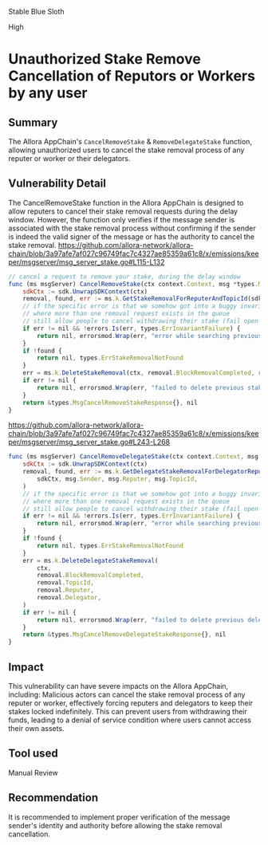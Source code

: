 Stable Blue Sloth

High

# Unauthorized Stake Remove Cancellation of Reputors or Workers by any user

## Summary
The Allora AppChain's `CancelRemoveStake`  & `RemoveDelegateStake` function, allowing unauthorized users to cancel the stake removal process of any reputer or worker or their delegators.

## Vulnerability Detail
The CancelRemoveStake function in the Allora AppChain is designed to allow reputers to cancel their stake removal requests during the delay window. However, the function only verifies if the message sender is associated with the stake removal process without confirming if the sender is indeed the valid signer of the message or has the authority to cancel the stake removal. 
https://github.com/allora-network/allora-chain/blob/3a97afe7af027c96749fac7c4327ae85359a61c8/x/emissions/keeper/msgserver/msg_server_stake.go#L115-L132
```js
// cancel a request to remove your stake, during the delay window
func (ms msgServer) CancelRemoveStake(ctx context.Context, msg *types.MsgCancelRemoveStake) (*types.MsgCancelRemoveStakeResponse, error) {
    sdkCtx := sdk.UnwrapSDKContext(ctx)
    removal, found, err := ms.k.GetStakeRemovalForReputerAndTopicId(sdkCtx, msg.Sender, msg.TopicId)
    // if the specific error is that we somehow got into a buggy invariant state
    // where more than one removal request exists in the queue
    // still allow people to cancel withdrawing their stake (fail open rather than closed)
    if err != nil && !errors.Is(err, types.ErrInvariantFailure) {
        return nil, errorsmod.Wrap(err, "error while searching previous stake removal")
    }
    if !found {
        return nil, types.ErrStakeRemovalNotFound
    }
    err = ms.k.DeleteStakeRemoval(ctx, removal.BlockRemovalCompleted, removal.TopicId, removal.Reputer)
    if err != nil {
        return nil, errorsmod.Wrap(err, "failed to delete previous stake removal")
    }
    return &types.MsgCancelRemoveStakeResponse{}, nil
} 
```
https://github.com/allora-network/allora-chain/blob/3a97afe7af027c96749fac7c4327ae85359a61c8/x/emissions/keeper/msgserver/msg_server_stake.go#L243-L268
```js
func (ms msgServer) CancelRemoveDelegateStake(ctx context.Context, msg *types.MsgCancelRemoveDelegateStake) (*types.MsgCancelRemoveDelegateStakeResponse, error) {
	sdkCtx := sdk.UnwrapSDKContext(ctx)
	removal, found, err := ms.k.GetDelegateStakeRemovalForDelegatorReputerAndTopicId(
		sdkCtx, msg.Sender, msg.Reputer, msg.TopicId,
	)
	// if the specific error is that we somehow got into a buggy invariant state
	// where more than one removal request exists in the queue
	// still allow people to cancel withdrawing their stake (fail open rather than closed)
	if err != nil && !errors.Is(err, types.ErrInvariantFailure) {
		return nil, errorsmod.Wrap(err, "error while searching previous delegate stake removal")
	}
	if !found {
		return nil, types.ErrStakeRemovalNotFound
	}
	err = ms.k.DeleteDelegateStakeRemoval(
		ctx,
		removal.BlockRemovalCompleted,
		removal.TopicId,
		removal.Reputer,
		removal.Delegator,
	)
	if err != nil {
		return nil, errorsmod.Wrap(err, "failed to delete previous delegate stake removal")
	}
	return &types.MsgCancelRemoveDelegateStakeResponse{}, nil
}
```
## Impact
This vulnerability can have severe impacts on the Allora AppChain, including:
Malicious actors can cancel the stake removal process of any reputer  or worker, effectively forcing reputers and delegators to keep their stakes locked indefinitely. This can prevent users from withdrawing their funds, leading to a denial of service condition where users cannot access their own assets.

## Tool used
Manual Review

## Recommendation
It is recommended to implement proper verification of the message sender's identity and authority before allowing the stake removal cancellation.